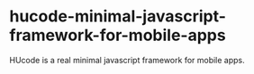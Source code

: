 hucode-minimal-javascript-framework-for-mobile-apps
===================================================

HUcode is a real minimal javascript framework for mobile apps. 
